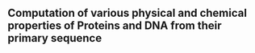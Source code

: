 ## Computation of various physical and chemical properties of Proteins and DNA from their primary sequence